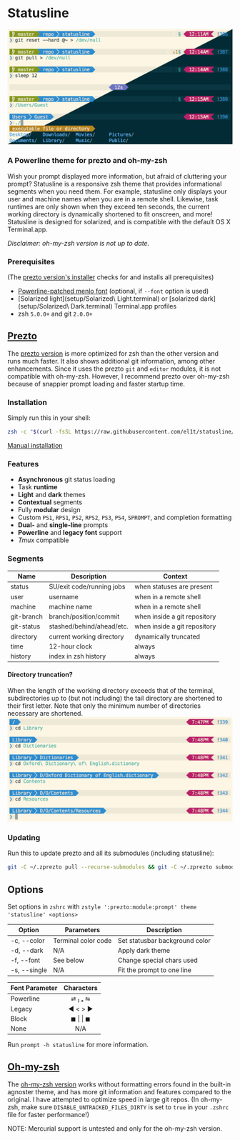 Statusline
===========

![Preview](images/preview.png)

### A Powerline theme for prezto and oh-my-zsh
Wish your prompt displayed more information, but afraid of cluttering your prompt? Statusline is a responsive zsh theme that provides informational segments when you need them. For example, statusline only displays your user and machine names when you are in a remote shell. Likewise, task runtimes are only shown when they exceed ten seconds, the current working directory is dynamically shortened to fit onscreen, and more! Statusline is designed for solarized, and is compatible with the default OS X Terminal.app.

_Disclaimer: oh-my-zsh version is not up to date._

### Prerequisites
(The [prezto version's installer](prezto/) checks for and installs all prerequisites)
- [Powerline-patched menlo font](setup/MenloforPowerline-Regular.otf) (optional, if `--font` option is used)
- [Solarized light](setup/Solarized\ Light.terminal) or [solarized dark](setup/Solarized\ Dark.terminal) Terminal.app profiles
- zsh `5.0.0+` and git `2.0.0+`

## [Prezto](https://github.com/sorin-ionescu/prezto)
The [prezto version](prezto/) is more optimized for zsh than the other version and runs much faster. It also shows additional git information, among other enhancements. Since it uses the prezto `git` and `editor` modules, it is not compatible with oh-my-zsh. However, I recommend prezto over oh-my-zsh because of snappier prompt loading and faster startup time.

### Installation
Simply run this in your shell:
```zsh
zsh -c "$(curl -fsSL https://raw.githubusercontent.com/el1t/statusline/master/prezto/install)"
```
[Manual installation](prezto/README.md)

### Features
- **Asynchronous** git status loading
- Task **runtime**
- **Light** and **dark** themes
- **Contextual** segments
- Fully **modular** design
- Custom `PS1`, `RPS1`, `PS2`, `RPS2`, `PS3`, `PS4`, `SPROMPT`, and completion formatting
- **Dual-** and **single-line** prompts
- **Powerline** and **legacy font** support
- *Tmux* compatible

### Segments
| Name       | Description               | Context                      |
| ---------- | ------------------------- | ---------------------------- |
| status     | SU/exit code/running jobs | when statuses are present    |
| user       | username                  | when in a remote shell       |
| machine    | machine name              | when in a remote shell       |
| git-branch | branch/position/commit    | when inside a git repository |
| git-status | stashed/behind/ahead/etc. | when inside a git repository |
| directory  | current working directory | dynamically truncated        |
| time       | 12-hour clock             | always                       |
| history    | index in zsh history      | always                       |

#### Directory truncation?
When the length of the working directory exceeds that of the terminal, subdirectories up to (but not including) the tail directory are shortened to their first letter. Note that only the minimum number of directories necessary are shortened.
![Truncation](images/truncation.png)

### Updating
Run this to update prezto and all its submodules (including statusline):
```sh
git -C ~/.zprezto pull --recurse-submodules && git -C ~/.zprezto submodule update --init --recursive
```

## Options
Set options in `zshrc` with `zstyle ':prezto:module:prompt' theme 'statusline' <options>`

| Option       | Parameters          | Description                    |
| ------------ | ------------------- | ------------------------------ |
| -c, --color  | Terminal color code | Set statusbar background color |
| -d, --dark   | N/A                 | Apply dark theme               |
| -f, --font   | See below           | Change special chars used      |
| -s, --single | N/A                 | Fit the prompt to one line     |

| Font Parameter | Characters |
| -------------- | :--------: |
| Powerline      |  ⮂   ⮀   |
| Legacy         |  ◀ < > ▶︎   |
| Block          |  ◼ \| \| ◼   |
| None           |     N/A    |
Run `prompt -h statusline` for more information.

## [Oh-my-zsh](https://github.com/robbyrussell/oh-my-zsh)
The [oh-my-zsh version](oh-my-zsh/statusline.zsh-theme) works without formatting errors found in the built-in agnoster theme, and has more git information and features compared to the original. I have attempted to optimize speed in large git repos. (In oh-my-zsh, make sure `DISABLE_UNTRACKED_FILES_DIRTY` is set to `true` in your `.zshrc` file for faster performance!)

NOTE: Mercurial support is untested and only for the oh-my-zsh version.

